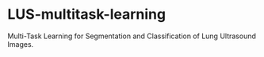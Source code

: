 # LUS-multitask-learning
 Multi-Task Learning for Segmentation and Classification of Lung Ultrasound Images.
